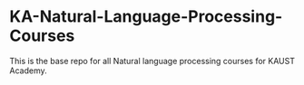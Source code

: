 # KA-Natural-Language-Processing-Courses
This is the base repo for all Natural language processing courses for KAUST Academy.
